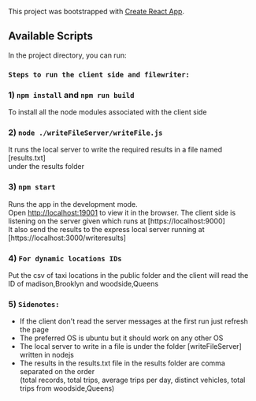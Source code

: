 This project was bootstrapped with [Create React App](https://github.com/facebook/create-react-app).

## Available Scripts

In the project directory, you can run:

### `Steps to run the client side and filewriter:`

### 1) `npm install` and `npm run build`

To install all the node modules associated with the client side

### 2) `node ./writeFileServer/writeFile.js`

It runs the local server to write the required results in a file named [results.txt] <br>
under the results folder

### 3) `npm start`

Runs the app in the development mode.<br>
Open [http://localhost:19001](http://localhost:19001) to view it in the browser.
The client side is listening on the server given which runs at [https://localhost:9000] <br>
It also send the results to the express local server running at [https://localhost:3000/writeresults]

### 4) `For dynamic locations IDs`

Put the csv of taxi locations in the public folder and the client will read the ID
of madison,Brooklyn and woodside,Queens

### 5) `Sidenotes:`
- If the client don't read the server messages at the first run just refresh the page
- The preferred OS is ubuntu but it should work on any other OS
- The local server to write in a file is under the folder [writeFileServer] written in nodejs
- The results in the results.txt file in the results folder are comma separated on the order <br>
	(total records, total trips, average trips per day, distinct vehicles, total trips from woodside,Queens)
